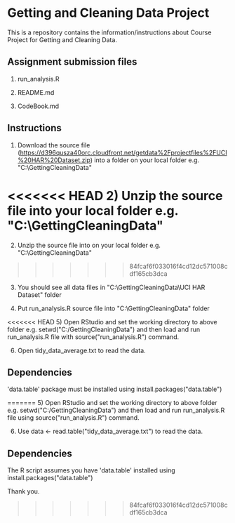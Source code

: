Getting and Cleaning Data Project
===========

This is a repository contains the information/instructions about Course Project for Getting and Cleaning Data.

## Assignment submission files

1) run_analysis.R

2) README.md

3) CodeBook.md


## Instructions

1) Download the source file (https://d396qusza40orc.cloudfront.net/getdata%2Fprojectfiles%2FUCI%20HAR%20Dataset.zip) into a folder on your local folder e.g. "C:\GettingCleaningData\"

<<<<<<< HEAD
2) Unzip the source file into your local folder e.g. "C:\GettingCleaningData\"
=======
2) Unzip the source file into on your local folder e.g. "C:\GettingCleaningData\"
>>>>>>> 84fcaf6f033016f4cd12dc571008cdf165cb3dca

3) You should see all data files in "C:\GettingCleaningData\UCI HAR Dataset" folder

4) Put run_analysis.R source file into "C:\GettingCleaningData\" folder

<<<<<<< HEAD
5) Open RStudio and set the working directory to above folder e.g. setwd("C:/GettingCleaningData") and then load and run run_analysis.R file with source("run_analysis.R") command.

6) Open tidy_data_average.txt to read the data. 

## Dependencies

'data.table' package must be installed using install.packages("data.table")

=======
5) Open RStudio and set the working directory to above folder e.g. setwd("C:/GettingCleaningData") and then load and run run_analysis.R file using source("run_analysis.R") command.

6) Use data <- read.table("tidy_data_average.txt") to read the data. 

## Dependencies

The R script assumes you have 'data.table' installed using install.packages("data.table")

Thank you.
>>>>>>> 84fcaf6f033016f4cd12dc571008cdf165cb3dca
